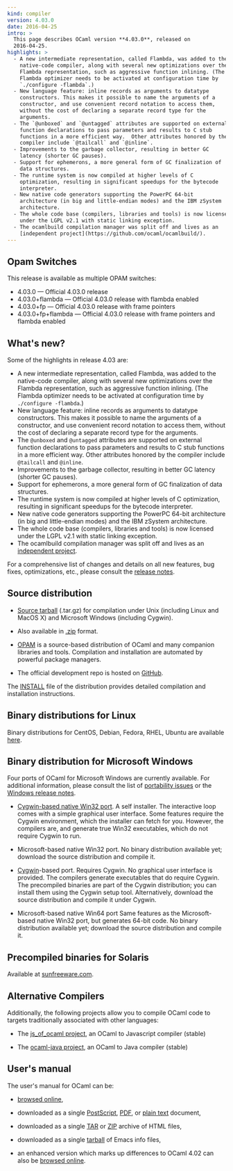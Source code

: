 ```yaml
---
kind: compiler
version: 4.03.0
date: 2016-04-25
intro: >
  This page describes OCaml version **4.03.0**, released on
  2016-04-25.
highlights: >
  - A new intermediate representation, called Flambda, was added to the
    native-code compiler, along with several new optimizations over the
    Flambda representation, such as aggressive function inlining. (The
    Flambda optimizer needs to be activated at configuration time by
    `./configure -flambda`.)
  - New language feature: inline records as arguments to datatype
    constructors. This makes it possible to name the arguments of a
    constructor, and use convenient record notation to access them,
    without the cost of declaring a separate record type for the
    arguments.
  - The `@unboxed` and `@untagged` attributes are supported on external
    function declarations to pass parameters and results to C stub
    functions in a more efficient way.  Other attributes honored by the
    compiler include `@tailcall` and `@inline`.
  - Improvements to the garbage collector, resulting in better GC
    latency (shorter GC pauses).
  - Support for ephemerons, a more general form of GC finalization of
    data structures.
  - The runtime system is now compiled at higher levels of C
    optimization, resulting in significant speedups for the bytecode
    interpreter.
  - New native code generators supporting the PowerPC 64-bit
    architecture (in big and little-endian modes) and the IBM zSystem
    architecture.
  - The whole code base (compilers, libraries and tools) is now licensed
    under the LGPL v2.1 with static linking exception.
  - The ocamlbuild compilation manager was split off and lives as an
    [independent project](https://github.com/ocaml/ocamlbuild/).
---
```


Opam Switches
-------------

This release is available as multiple OPAM switches:

- 4.03.0 — Official 4.03.0 release
- 4.03.0+flambda — Official 4.03.0 release with flambda enabled
- 4.03.0+fp — Official 4.03.0 release with frame pointers
- 4.03.0+fp+flambda — Official 4.03.0 release with frame pointers and flambda enabled

## What's new?

Some of the highlights in release 4.03 are:

- A new intermediate representation, called Flambda, was added to the
  native-code compiler, along with several new optimizations over the
  Flambda representation, such as aggressive function inlining. (The
  Flambda optimizer needs to be activated at configuration time by
  `./configure -flambda`.)
- New language feature: inline records as arguments to datatype
  constructors. This makes it possible to name the arguments of a
  constructor, and use convenient record notation to access them,
  without the cost of declaring a separate record type for the
  arguments.
- The `@unboxed` and `@untagged` attributes are supported on external
  function declarations to pass parameters and results to C stub
  functions in a more efficient way.  Other attributes honored by the
  compiler include `@tailcall` and `@inline`.
- Improvements to the garbage collector, resulting in better GC
  latency (shorter GC pauses).
- Support for ephemerons, a more general form of GC finalization of
  data structures.
- The runtime system is now compiled at higher levels of C
  optimization, resulting in significant speedups for the bytecode
  interpreter.
- New native code generators supporting the PowerPC 64-bit
  architecture (in big and little-endian modes) and the IBM zSystem
  architecture.
- The whole code base (compilers, libraries and tools) is now licensed
  under the LGPL v2.1 with static linking exception.
- The ocamlbuild compilation manager was split off and lives as an
  [independent project](https://github.com/ocaml/ocamlbuild/).

For a comprehensive list of changes and details on all new features,
bug fixes, optimizations, etc., please consult the
[release notes](4.03/notes/Changes).


## Source distribution

- [Source
  tarball](https://github.com/ocaml/ocaml/archive/4.03.0.tar.gz)
  (.tar.gz) for compilation under Unix (including Linux and MacOS X)
  and Microsoft Windows (including Cygwin).

- Also available in
  [.zip](https://github.com/ocaml/ocaml/archive/4.03.0.zip)
  format.

- [OPAM](https://opam.ocaml.org/) is a source-based distribution of
  OCaml and many companion libraries and tools. Compilation and
  installation are automated by powerful package managers.

- The official development repo is hosted on
  [GitHub](https://github.com/ocaml/ocaml).

The [INSTALL](4.03/notes/INSTALL.adoc)
file of the distribution provides detailed compilation and
installation instructions.


## Binary distributions for Linux

Binary distributions for CentOS, Debian, Fedora, RHEL, Ubuntu are
available
[here](http://software.opensuse.org/download.html?project=home%3Aocaml&package=ocaml).


## Binary distribution for Microsoft Windows

Four ports of OCaml for Microsoft Windows are currently available. For
additional information, please consult the list of [portability
issues](/learn/portability.html) or the
[Windows release
notes](4.03/notes/README.win32.adoc).

- [Cygwin-based native Win32
  port](http://protz.github.com/ocaml-installer/). A self
  installer. The interactive loop comes with a simple graphical user
  interface. Some features require the Cygwin environment, which the
  installer can fetch for you. However, the compilers are, and
  generate true Win32 executables, which do not require Cygwin to run.

- Microsoft-based native Win32 port. No binary distribution available
  yet; download the source distribution and compile it.

- [Cygwin](http://cygwin.com/)-based port. Requires Cygwin. No
  graphical user interface is provided. The compilers generate
  executables that do require Cygwin. The precompiled binaries are
  part of the Cygwin distribution; you can install them using the
  Cygwin setup tool. Alternatively, download the source distribution
  and compile it under Cygwin.

- Microsoft-based native Win64 port Same features as the
  Microsoft-based native Win32 port, but generates 64-bit code. No
  binary distribution available yet; download the source distribution
  and compile it.


## Precompiled binaries for Solaris

Available at [sunfreeware.com](http://sunfreeware.com/).


## Alternative Compilers

Additionally, the following projects allow you to compile OCaml code to
targets traditionally associated with other languages:

* The [js_of_ocaml project](http://ocsigen.org/js_of_ocaml/), an OCaml
  to Javascript compiler (stable)

* The [ocaml-java project](http://www.ocamljava.org/), an OCaml to
  Java compiler (stable)


## User's manual

The user's manual for OCaml can be:

- [browsed
  online](4.03/htmlman/index.html),

- downloaded as a single
  [PostScript](4.03/ocaml-4.03-refman.ps.gz),
  [PDF](4.03/ocaml-4.03-refman.pdf),
  or [plain
  text](4.03/ocaml-4.03-refman.txt)
  document,

- downloaded as a single
  [TAR](4.03/ocaml-4.03-refman-html.tar.gz)
  or
  [ZIP](4.03/ocaml-4.03-refman-html.zip)
  archive of HTML files,

- downloaded as a single
  [tarball](4.03/ocaml-4.03-refman.info.tar.gz)
  of Emacs info files,

- an enhanced version which marks up differences to OCaml 4.02 can also be
  [browsed online](http://www.askra.de/software/ocaml-doc/4.03/).

